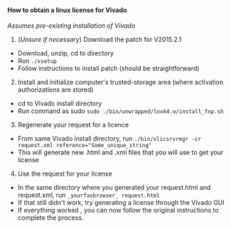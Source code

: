 #### How to obtain a linux license for Vivado
_Assumes pre-existing installation of Vivado_

1. (_Unsure if necessary_) Download the patch for V2015.2.1 
  * Download, unzip, cd to directory
  * Run ```./xsetup```
  * Follow instructions to install patch (should be straightforward)
  
2. Install and initialize computer's trusted-storage area (where activation authorizations are stored)
  * cd to Vivado install directory
  * Run command as sudo ```sudo ./bin/unwrapped/lnx64.o/install_fnp.sh```

3. Regenerate your request for a licence
  * From same Vivado install directory, run ```./bin/xlicsrvrmgr -cr request.xml reference="Some_unique_string"```
  * This will generate new .html and .xml files that you will use to get your license 
  
4. Use the request for your license
  * In the same directory where you generated your request.html and request.xml, run ```_yourfavbrowser_ request.html```
  * If that still didn't work, try generating a license through the Vivado GUI 
  * If everything worked , you can now follow the original instructions to complete the process. 
